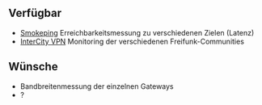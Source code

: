 
## Verfügbar
* [Smokeping](http://smokeping.bremen.freifunk.net/smokeping/smokeping.cgi) Erreichbarkeitsmessung zu verschiedenen Zielen (Latenz)
* [InterCity VPN](http://icvpn.wg1337.de) Monitoring der verschiedenen Freifunk-Communities 

## Wünsche
* Bandbreitenmessung der einzelnen Gateways
* ?
